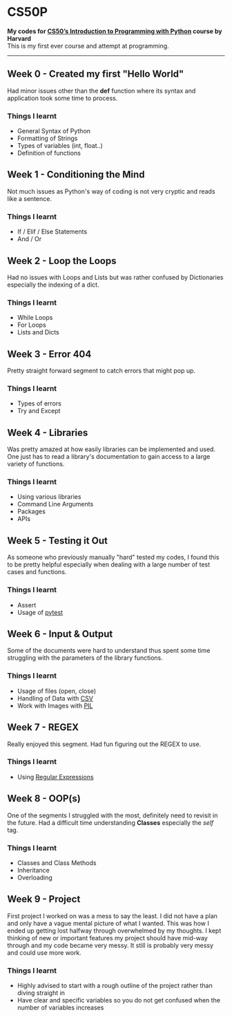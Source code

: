 # CS50P
**My codes for [CS50’s Introduction to Programming with Python]([https://cs50.harvard.edu/x/2023/](https://cs50.harvard.edu/python/2022/)https://cs50.harvard.edu/python/2022/) course by Harvard**  \
This is my first ever course and attempt at programming.

---

## Week 0 - Created my first **"Hello World"**
 Had minor issues other than the **def** function where its syntax and application took some time to process.
### Things I learnt
- General Syntax of Python
- Formatting of Strings
- Types of variables (int, float..)
- Definition of functions

## Week 1 - Conditioning the Mind
Not much issues as Python's way of coding is not very cryptic and reads like a sentence.
### Things I learnt
- If / Elif / Else Statements
- And / Or

## Week 2 - Loop the Loops
Had no issues with Loops and Lists but was rather confused by Dictionaries especially the indexing of a dict.
### Things I learnt
- While Loops
- For Loops
- Lists and Dicts

## Week 3 - Error 404
Pretty straight forward segment to catch errors that might pop up.
### Things I learnt
- Types of errors
- Try and Except


## Week 4 - Libraries
Was pretty amazed at how easily libraries can be implemented and used. One just has to read a library's documentation to gain access to a large variety of functions.
### Things I learnt
- Using various libraries
- Command Line Arguments
- Packages
- APIs

## Week 5 - Testing it Out
As someone who previously manually "hard" tested my codes, I found this to be pretty helpful especially when dealing with a large number of test cases and functions.
### Things I learnt
- Assert
- Usage of [pytest](https://docs.pytest.org/en/7.4.x/)

## Week 6 - Input & Output
Some of the documents were hard to understand thus spent some time struggling with the parameters of the library functions.
### Things I learnt
- Usage of files (open, close)
- Handling of Data with [CSV](https://docs.python.org/3/library/csv.html)
- Work with Images with [PIL](https://pypi.org/project/Pillow/)

## Week 7 - REGEX
Really enjoyed this segment. Had fun figuring out the REGEX to use.
### Things I learnt
- Using [Regular Expressions](https://docs.python.org/3/library/re.html)

## Week 8  - OOP(s)
One of the segments I struggled with the most, definitely need to revisit in the future. Had a difficult time understanding **Classes** especially the *self* tag.
### Things I learnt
- Classes and Class Methods
- Inheritance
- Overloading

## Week 9 - Project
First project I worked on was a mess to say the least. I did not have a plan and only have a vague mental picture of what I wanted. This was how I ended up getting lost halfway through overwhelmed by my thoughts. I kept thinking of new or important features my project should have mid-way through and my code became very messy. It still is probably very messy and could use more work.
### Things I learnt
- Highly advised to start with a rough outline of the project rather than diving straight in
- Have clear and specific variables so you do not get confused when the number of variables increases

